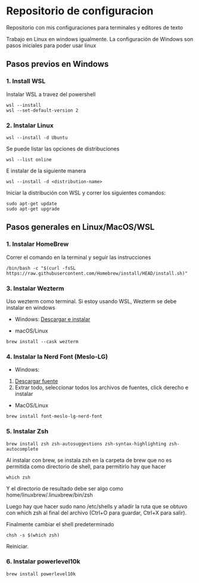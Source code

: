 # Repositorio de configuracion

Repositorio con mis configuraciones para terminales y editores de texto

Trabajo en Linux en windows igualmente. La configuración de Windows son pasos
iniciales para poder usar linux

## Pasos previos en Windows

### 1. Install WSL

Instalar WSL a travez del powershell

```
wsl --install
wsl --set-default-version 2
```

### 2. Instalar Linux

```
wsl --install -d Ubuntu
```

Se puede listar las opciones de distribuciones

```
wsl --list online
```

E instalar de la siguiente manera

```
wsl --install -d <distribution-name>
```

Iniciar la distribución con WSL y correr los siguientes comandos:

```
sudo apt-get update
sudo apt-get upgrade
```

## Pasos generales en Linux/MacOS/WSL

### 1. Instalar HomeBrew

Correr el comando en la terminal y seguir las instrucciones

```
/bin/bash -c "$(curl -fsSL https://raw.githubusercontent.com/Homebrew/install/HEAD/install.sh)"
```

### 3. Instalar Wezterm

Uso wezterm como terminal. Si estoy usando WSL, Wezterm se debe instalar en windows

- Windows: [Descargar e instalar](https://wezfurlong.org/wezterm/installation.html)

- macOS/Linux
```
brew install --cask wezterm
```

### 4. Instalar la Nerd Font (Meslo-LG)

- Windows: 
1. [Descargar fuente](https://github.com/ryanoasis/nerd-fonts/releases/download/v3.2.1/Meslo.zip)
2. Extrar todo, seleccionar todos los archivos de fuentes, click derecho e instalar

- MacOS/Linux
```
brew install font-meslo-lg-nerd-font
```

### 5. Instalar Zsh

```
brew install zsh zsh-autosuggestions zsh-syntax-highlighting zsh-autocomplete
```

Al instalar con brew, se instala zsh en la carpeta de brew que no es permitida como directorio de shell, para permitirlo hay que hacer

```
which zsh
```
Y el directorio de resultado debe ser algo como home/linuxbrew/.linuxbrew/bin/zsh

Luego hay que hacer sudo nano /etc/shells y añadir la ruta que se obtuvo con which zsh al final del archivo (Ctrl+O para guardar, Ctrl+X para salir).

Finalmente cambiar el shell predeterminado
```
chsh -s $(which zsh)
```
Reiniciar.

### 6. Instalar powerlevel10k

```
brew install powerlevel10k
```




